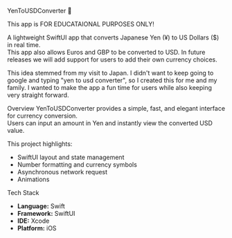 YenToUSDConverter 🦦

This app is FOR EDUCATAIONAL PURPOSES ONLY!

A lightweight SwiftUI app that converts Japanese Yen (¥) to US Dollars ($) in real time.  
This app also allows Euros and GBP to be converted to USD. In future releases we will add support for users to add their own currency choices.

This idea stemmed from my visit to Japan. I didn't want to keep going to google and typing "yen to usd converter", so I created this for me and my family. I wanted to make the app a fun time for users while also keeping very straight forward. 

Overview
YenToUSDConverter provides a simple, fast, and elegant interface for currency conversion.  
Users can input an amount in Yen and instantly view the converted USD value.

This project highlights:
- SwiftUI layout and state management  
- Number formatting and currency symbols  
- Asynchronous network request
- Animations

Tech Stack
- **Language:** Swift  
- **Framework:** SwiftUI  
- **IDE:** Xcode  
- **Platform:** iOS  
